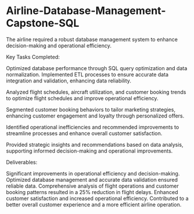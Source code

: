 # Airline-Database-Management-Capstone-SQL
The airline required a robust database management system to enhance decision-making and operational efficiency.

Key Tasks Completed: 

Optimized database performance through SQL query optimization and data normalization. Implemented ETL processes to ensure accurate data integration and validation, enhancing data reliability.

Analyzed flight schedules, aircraft utilization, and customer booking trends to optimize flight schedules and improve operational efficiency.

Segmented customer booking behaviors to tailor marketing strategies, enhancing customer engagement and loyalty through personalized offers.

Identified operational inefficiencies and recommended improvements to streamline processes and enhance overall customer satisfaction.

Provided strategic insights and recommendations based on data analysis, supporting informed decision-making and operational improvements.

Deliverables:

Significant improvements in operational efficiency and decision-making.
Optimized database management and accurate data validation ensured reliable data.
Comprehensive analysis of flight operations and customer booking patterns resulted in a 25% reduction in flight delays.
Enhanced customer satisfaction and increased operational efficiency.
Contributed to a better overall customer experience and a more efficient airline operation.
